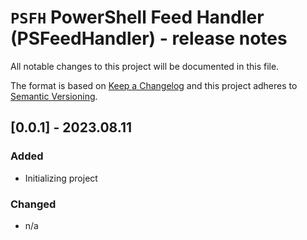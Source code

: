 # `PSFH` PowerShell Feed Handler (PSFeedHandler) - release notes

All notable changes to this project will be documented in this file.

The format is based on [Keep a Changelog](http://keepachangelog.com/) and this project adheres to [Semantic Versioning](http://semver.org/).

## [0.0.1] - 2023.08.11

### Added

- Initializing project

### Changed

- n/a
